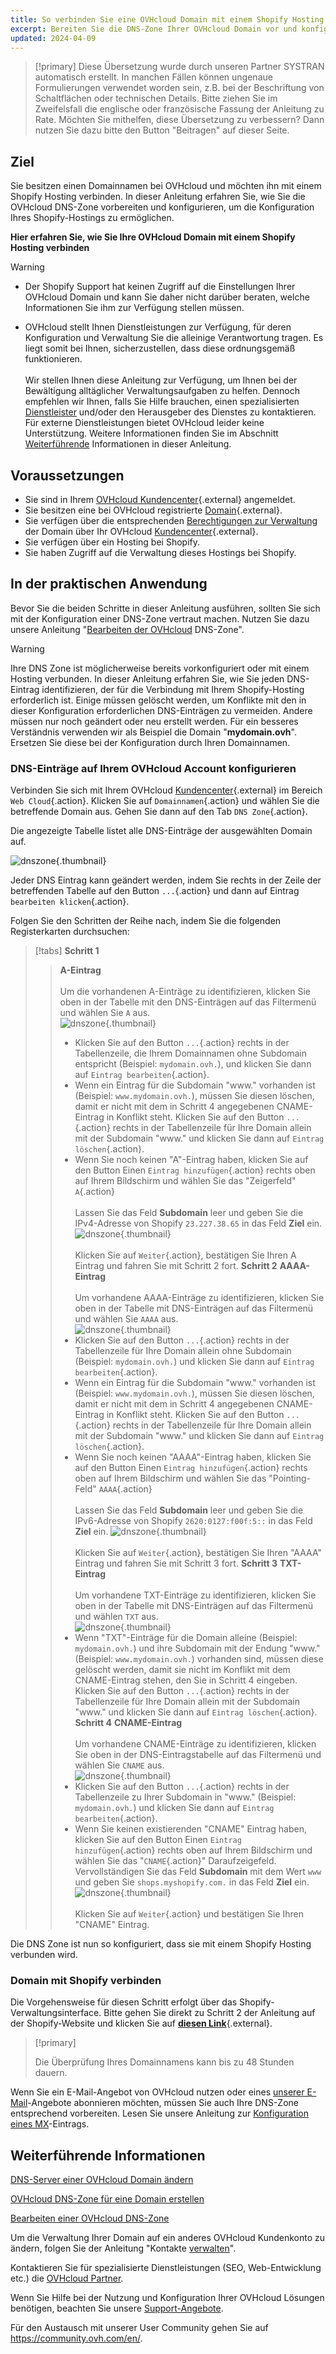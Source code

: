 ```yaml
---
title: So verbinden Sie eine OVHcloud Domain mit einem Shopify Hosting
excerpt: Bereiten Sie die DNS-Zone Ihrer OVHcloud Domain vor und konfigurieren Sie sie, um sie mit einem Shopify-Hosting zu verbinden
updated: 2024-04-09
---
```


> [!primary]
> Diese Übersetzung wurde durch unseren Partner SYSTRAN automatisch erstellt. In manchen Fällen können ungenaue Formulierungen verwendet worden sein, z.B. bei der Beschriftung von Schaltflächen oder technischen Details. Bitte ziehen Sie im Zweifelsfall die englische oder französische Fassung der Anleitung zu Rate. Möchten Sie mithelfen, diese Übersetzung zu verbessern? Dann nutzen Sie dazu bitte den Button "Beitragen" auf dieser Seite.
>

## Ziel

Sie besitzen einen Domainnamen bei OVHcloud und möchten ihn mit einem Shopify Hosting verbinden. In dieser Anleitung erfahren Sie, wie Sie die OVHcloud DNS-Zone vorbereiten und konfigurieren, um die Konfiguration Ihres Shopify-Hostings zu ermöglichen.

**Hier erfahren Sie, wie Sie Ihre OVHcloud Domain mit einem Shopify Hosting verbinden**

> [!warning]
>
> - Der Shopify Support hat keinen Zugriff auf die Einstellungen Ihrer OVHcloud Domain und kann Sie daher nicht darüber beraten, welche Informationen Sie ihm zur Verfügung stellen müssen.
>
> - OVHcloud stellt Ihnen Dienstleistungen zur Verfügung, für deren Konfiguration und Verwaltung Sie die alleinige Verantwortung tragen. Es liegt somit bei Ihnen, sicherzustellen, dass diese ordnungsgemäß funktionieren.<br><br> Wir stellen Ihnen diese Anleitung zur Verfügung, um Ihnen bei der Bewältigung alltäglicher Verwaltungsaufgaben zu helfen. Dennoch empfehlen wir Ihnen, falls Sie Hilfe brauchen, einen spezialisierten [Dienstleister](https://partner.ovhcloud.com/de/) und/oder den Herausgeber des Dienstes zu kontaktieren. Für externe Dienstleistungen bietet OVHcloud leider keine Unterstützung. Weitere Informationen finden Sie im Abschnitt [Weiterführende](#gofurther) Informationen in dieser Anleitung.
>

## Voraussetzungen

- Sie sind in Ihrem [OVHcloud Kundencenter](https://www.ovh.com/auth/?action=gotomanager&from=https://www.ovh.de/&ovhSubsidiary=de){.external} angemeldet.
- Sie besitzen eine bei OVHcloud registrierte [Domain](https://www.ovhcloud.com/de/domains/){.external}.
- Sie verfügen über die entsprechenden [Berechtigungen zur Verwaltung](/pages/account_and_service_management/account_information/managing_contacts) der Domain über Ihr OVHcloud [Kundencenter](https://www.ovh.com/auth/?action=gotomanager&from=https://www.ovh.de/&ovhSubsidiary=de){.external}.
- Sie verfügen über ein Hosting bei Shopify.
- Sie haben Zugriff auf die Verwaltung dieses Hostings bei Shopify.

## In der praktischen Anwendung

Bevor Sie die beiden Schritte in dieser Anleitung ausführen, sollten Sie sich mit der Konfiguration einer DNS-Zone vertraut machen. Nutzen Sie dazu unsere Anleitung "[Bearbeiten der OVHcloud](/pages/web_cloud/domains/dns_zone_edit) DNS-Zone".

> [!warning]
>
> Ihre DNS Zone ist möglicherweise bereits vorkonfiguriert oder mit einem Hosting verbunden. In dieser Anleitung erfahren Sie, wie Sie jeden DNS-Eintrag identifizieren, der für die Verbindung mit Ihrem Shopify-Hosting erforderlich ist. Einige müssen gelöscht werden, um Konflikte mit den in dieser Konfiguration erforderlichen DNS-Einträgen zu vermeiden. Andere müssen nur noch geändert oder neu erstellt werden. Für ein besseres Verständnis verwenden wir als Beispiel die Domain "**mydomain.ovh**". Ersetzen Sie diese bei der Konfiguration durch Ihren Domainnamen.

### DNS-Einträge auf Ihrem OVHcloud Account konfigurieren

Verbinden Sie sich mit Ihrem OVHcloud [Kundencenter](https://www.ovh.com/auth/?action=gotomanager&from=https://www.ovh.de/&ovhSubsidiary=de){.external} im Bereich `Web Cloud`{.action}. Klicken Sie auf `Domainnamen`{.action} und wählen Sie die betreffende Domain aus. Gehen Sie dann auf den Tab `DNS Zone`{.action}.

Die angezeigte Tabelle listet alle DNS-Einträge der ausgewählten Domain auf.

![dnszone](images/tab.png){.thumbnail}

Jeder DNS Eintrag kann geändert werden, indem Sie rechts in der Zeile der betreffenden Tabelle auf den Button `...`{.action} und dann auf Eintrag `bearbeiten klicken`{.action}.

Folgen Sie den Schritten der Reihe nach, indem Sie die folgenden Registerkarten durchsuchen:

> [!tabs]
> **Schritt 1**
>> **A-Eintrag**<br><br>
>> Um die vorhandenen A-Einträge zu identifizieren, klicken Sie oben in der Tabelle mit den DNS-Einträgen auf das Filtermenü und wählen Sie `A` aus.<br>
>> ![dnszone](images/filter-a.png){.thumbnail}<br>
>> - Klicken Sie auf den Button `...`{.action} rechts in der Tabellenzeile, die Ihrem Domainnamen ohne Subdomain entspricht (Beispiel: `mydomain.ovh.`), und klicken Sie dann auf `Eintrag bearbeiten`{.action}.<br>
>> - Wenn ein Eintrag für die Subdomain "www." vorhanden ist (Beispiel: `www.mydomain.ovh.`), müssen Sie diesen löschen, damit er nicht mit dem in Schritt 4 angegebenen CNAME-Eintrag in Konflikt steht. Klicken Sie auf den Button `...`{.action} rechts in der Tabellenzeile für Ihre Domain allein mit der Subdomain "www." und klicken Sie dann auf `Eintrag löschen`{.action}.<br>
>> - Wenn Sie noch keinen "A"-Eintrag haben, klicken Sie auf den Button Einen `Eintrag hinzufügen`{.action} rechts oben auf Ihrem Bildschirm und wählen Sie das "Zeigerfeld" `A`{.action}<br><br>
>> Lassen Sie das Feld **Subdomain** leer und geben Sie die IPv4-Adresse von Shopify `23.227.38.65` in das Feld **Ziel** ein.
>> ![dnszone](images/field-a.png){.thumbnail}<br><br>
>> Klicken Sie auf `Weiter`{.action}, bestätigen Sie Ihren A Eintrag und fahren Sie mit Schritt 2 fort.
> **Schritt 2**
>> **AAAA-Eintrag**<br><br>
>>  Um vorhandene AAAA-Einträge zu identifizieren, klicken Sie oben in der Tabelle mit DNS-Einträgen auf das Filtermenü und wählen Sie `AAAA` aus.<br>
>> ![dnszone](images/filter-aaaa.png){.thumbnail}<br>
>> - Klicken Sie auf den Button `...`{.action} rechts in der Tabellenzeile für Ihre Domain allein ohne Subdomain (Beispiel: `mydomain.ovh.`) und klicken Sie dann auf `Eintrag bearbeiten`{.action}.<br>
>> - Wenn ein Eintrag für die Subdomain "www." vorhanden ist (Beispiel: `www.mydomain.ovh.`), müssen Sie diesen löschen, damit er nicht mit dem in Schritt 4 angegebenen CNAME-Eintrag in Konflikt steht. Klicken Sie auf den Button `...`{.action} rechts in der Tabellenzeile für Ihre Domain allein mit der Subdomain "www." und klicken Sie dann auf `Eintrag löschen`{.action}.<br>
>> - Wenn Sie noch keinen "AAAA"-Eintrag haben, klicken Sie auf den Button Einen `Eintrag hinzufügen`{.action} rechts oben auf Ihrem Bildschirm und wählen Sie das "Pointing-Feld" `AAAA`{.action}<br><br>
>> Lassen Sie das Feld **Subdomain** leer und geben Sie die IPv6-Adresse von Shopify `2620:0127:f00f:5::` in das Feld **Ziel** ein.
>> ![dnszone](images/field-aaaa.png){.thumbnail}<br><br>
>> Klicken Sie auf `Weiter`{.action}, bestätigen Sie Ihren "AAAA" Eintrag und fahren Sie mit Schritt 3 fort.
> **Schritt 3**
>> **TXT-Eintrag**<br><br>
>>  Um vorhandene TXT-Einträge zu identifizieren, klicken Sie oben in der Tabelle mit DNS-Einträgen auf das Filtermenü und wählen `TXT` aus.<br>
>> ![dnszone](images/filter-txt.png){.thumbnail}<br>
>> - Wenn "TXT"-Einträge für die Domain alleine (Beispiel: `mydomain.ovh.`) und ihre Subdomain mit der Endung "www." (Beispiel: `www.mydomain.ovh.`) vorhanden sind, müssen diese gelöscht werden, damit sie nicht im Konflikt mit dem CNAME-Eintrag stehen, den Sie in Schritt 4 eingeben. Klicken Sie auf den Button `...`{.action} rechts in der Tabellenzeile für Ihre Domain allein mit der Subdomain "www." und klicken Sie dann auf `Eintrag löschen`{.action}.<br>
> **Schritt 4**
>> **CNAME-Eintrag**<br><br>
>>  Um vorhandene CNAME-Einträge zu identifizieren, klicken Sie oben in der DNS-Eintragstabelle auf das Filtermenü und wählen Sie `CNAME` aus.<br>
>> ![dnszone](images/filter-cname.png){.thumbnail}
>> - Klicken Sie auf den Button `...`{.action} rechts in der Tabellenzeile zu Ihrer Subdomain in "www." (Beispiel: `mydomain.ovh.`) und klicken Sie dann auf `Eintrag bearbeiten`{.action}.<br>
>> - Wenn Sie keinen existierenden "CNAME" Eintrag haben, klicken Sie auf den Button Einen `Eintrag hinzufügen`{.action} rechts oben auf Ihrem Bildschirm und wählen Sie das "`CNAME`{.action}" Daraufzeigefeld.
>> Vervollständigen Sie das Feld **Subdomain** mit dem Wert `www` und geben Sie `shops.myshopify.com.` in das Feld **Ziel** ein.<br>
>> ![dnszone](images/field-cname.png){.thumbnail}<br><br>
>> Klicken Sie auf `Weiter`{.action} und bestätigen Sie Ihren "CNAME" Eintrag.

Die DNS Zone ist nun so konfiguriert, dass sie mit einem Shopify Hosting verbunden wird.

### Domain mit Shopify verbinden

Die Vorgehensweise für diesen Schritt erfolgt über das Shopify-Verwaltungsinterface. Bitte gehen Sie direkt zu Schritt 2 der Anleitung auf der Shopify-Website und klicken Sie auf [**diesen Link**](https://help.shopify.com/de/manual/domains/add-a-domain/connecting-domains/connect-domain-manual){.external}.

> [!primary]
>
> Die Überprüfung Ihres Domainnamens kann bis zu 48 Stunden dauern.

Wenn Sie ein E-Mail-Angebot von OVHcloud nutzen oder eines [unserer E-Mail](https://www.ovhcloud.com/de/emails/)-Angebote abonnieren möchten, müssen Sie auch Ihre DNS-Zone entsprechend vorbereiten. Lesen Sie unsere Anleitung zur [Konfiguration eines MX](/pages/web_cloud/domains/dns_zone_mx)-Eintrags.

## Weiterführende Informationen <a name="gofurther"></a>

[DNS-Server einer OVHcloud Domain ändern](/pages/web_cloud/domains/dns_server_general_information)

[OVHcloud DNS-Zone für eine Domain erstellen](/pages/web_cloud/domains/dns_zone_create)

[Bearbeiten einer OVHcloud DNS-Zone](/pages/web_cloud/domains/dns_zone_edit)

Um die Verwaltung Ihrer Domain auf ein anderes OVHcloud Kundenkonto zu ändern, folgen Sie der Anleitung "Kontakte [verwalten](/pages/account_and_service_management/account_information/managing_contacts)".

Kontaktieren Sie für spezialisierte Dienstleistungen (SEO, Web-Entwicklung etc.) die [OVHcloud Partner](https://partner.ovhcloud.com/de/directory/).
 
Wenn Sie Hilfe bei der Nutzung und Konfiguration Ihrer OVHcloud Lösungen benötigen, beachten Sie unsere [Support-Angebote](https://www.ovhcloud.com/de/support-levels/).
 
Für den Austausch mit unserer User Community gehen Sie auf <https://community.ovh.com/en/>.
